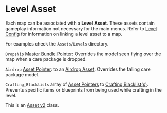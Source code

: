 # Level Asset

Each map can be associated with a **Level Asset**. These assets contain gameplay information not necessary for the main menus. Refer to [Level Config](LevelConfig.md) for information on linking a level asset to a map.

For examples check the `Assets/Levels` directory.

`Dropship` [Master Bundle Pointer](../MasterBundlePtr.md): Overrides the model seen flying over the map when a care package is dropped.

`Airdrop` [Asset Pointer](../AssetPtr.md): to an [Airdrop Asset](../AirdropAsset.md). Overrides the falling care package model.

`Crafting_Blacklists` array of [Asset Pointers](../AssetPtr.md) to [Crafting Blacklist(s)](../../Server-Hosting/Extending-Servers/CraftingBlacklistAsset.md). Prevents specific items or blueprints from being used while crafting in the level.

This is an [Asset v2](../AssetTypes/AssetsV2.md) class.
